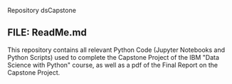 Repository dsCapstone

## FILE: ReadMe.md

This repository contains all relevant Python Code (Jupyter Notebooks and Python Scripts) used to complete the Capstone Project of the IBM "Data Science with Python" course, as well as a pdf of the Final Report on the Capstone Project.


